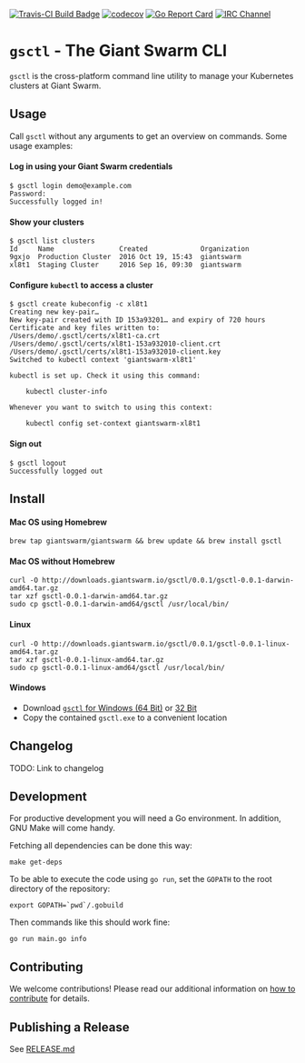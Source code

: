 [![Travis-CI Build Badge](https://api.travis-ci.org/giantswarm/gsctl.svg?branch=master)](https://travis-ci.org/giantswarm/gsctl)
[![codecov](https://codecov.io/gh/giantswarm/gsctl/branch/master/graph/badge.svg)](https://codecov.io/gh/giantswarm/gsctl)
[![Go Report Card](https://goreportcard.com/badge/github.com/giantswarm/gsctl)](https://goreportcard.com/report/github.com/giantswarm/gsctl)
[![IRC Channel](https://img.shields.io/badge/irc-%23giantswarm-blue.svg)](https://kiwiirc.com/client/irc.freenode.net/#giantswarm)

# `gsctl` - The Giant Swarm CLI

`gsctl` is the cross-platform command line utility to manage your Kubernetes clusters at Giant Swarm.

## Usage

Call `gsctl` without any arguments to get an overview on commands. Some usage examples:

#### Log in using your Giant Swarm credentials

```nohighlight
$ gsctl login demo@example.com
Password:
Successfully logged in!
```

#### Show your clusters

```nohighlight
$ gsctl list clusters
Id     Name                Created             Organization
9gxjo  Production Cluster  2016 Oct 19, 15:43  giantswarm
xl8t1  Staging Cluster     2016 Sep 16, 09:30  giantswarm
```

#### Configure `kubectl` to access a cluster

```nohighlight
$ gsctl create kubeconfig -c xl8t1
Creating new key-pair…
New key-pair created with ID 153a93201… and expiry of 720 hours
Certificate and key files written to:
/Users/demo/.gsctl/certs/xl8t1-ca.crt
/Users/demo/.gsctl/certs/xl8t1-153a932010-client.crt
/Users/demo/.gsctl/certs/xl8t1-153a932010-client.key
Switched to kubectl context 'giantswarm-xl8t1'

kubectl is set up. Check it using this command:

    kubectl cluster-info

Whenever you want to switch to using this context:

    kubectl config set-context giantswarm-xl8t1
```

#### Sign out

```nohighlight
$ gsctl logout
Successfully logged out
```

## Install

#### Mac OS using Homebrew

```nohighlight
brew tap giantswarm/giantswarm && brew update && brew install gsctl
```

#### Mac OS without Homebrew

```nohighlight
curl -O http://downloads.giantswarm.io/gsctl/0.0.1/gsctl-0.0.1-darwin-amd64.tar.gz
tar xzf gsctl-0.0.1-darwin-amd64.tar.gz
sudo cp gsctl-0.0.1-darwin-amd64/gsctl /usr/local/bin/
```

#### Linux

```nohighlight
curl -O http://downloads.giantswarm.io/gsctl/0.0.1/gsctl-0.0.1-linux-amd64.tar.gz
tar xzf gsctl-0.0.1-linux-amd64.tar.gz
sudo cp gsctl-0.0.1-linux-amd64/gsctl /usr/local/bin/
```

#### Windows

- Download [`gsctl` for Windows (64 Bit)](http://downloads.giantswarm.io/gsctl/0.0.1/gsctl-0.0.1-windows-amd64.zip) or [32 Bit](http://downloads.giantswarm.io/gsctl/0.0.1/gsctl-0.0.1-windows-386.zip)
- Copy the contained `gsctl.exe` to a convenient location

## Changelog

TODO: Link to changelog

## Development

For productive development you will need a Go environment. In addition, GNU Make will come handy.

Fetching all dependencies can be done this way:

```nohighlight
make get-deps
```

To be able to execute the code using `go run`, set the `GOPATH` to the root directory of the repository:

```nohighlight
export GOPATH=`pwd`/.gobuild
```

Then commands like this should work fine:

```nohighlight
go run main.go info
```

## Contributing

We welcome contributions! Please read our additional information on [how to contribute](https://github.com/giantswarm/gsctl/blob/master/CONTRIBUTING.md) for details.

## Publishing a Release

See [RELEASE.md](https://github.com/giantswarm/gsctl/blob/master/RELEASE.md)
